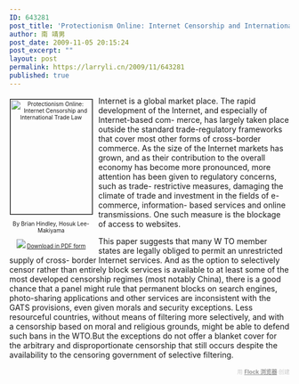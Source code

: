 ```yaml
---
ID: 643281
post_title: 'Protectionism Online: Internet Censorship and International Trade Law'
author: 南 靖男
post_date: 2009-11-05 20:15:24
post_excerpt: ""
layout: post
permalink: https://larryli.cn/2009/11/643281
published: true
---
```

<div style="width: 150px; font-size: 10px; float: left; text-align: center; margin-right: 10px;"><p style="margin-top: 5px;"><img src="http://www.ecipe.org/protectionism-online-internet-censorship-and-international-trade-law/Cover" alt="Protectionism Online: Internet Censorship and International Trade Law" title="Protectionism Online: Internet Censorship and International Trade Law" style="border: 1px solid black;" width="147" height="206" /></p>
<p>By Brian Hindley, Hosuk Lee-Makiyama</p>
<p><img src="http://www.ecipe.org/pdf_icon.gif" /> <a href="http://www.ecipe.org/protectionism-online-internet-censorship-and-international-trade-law/PDF">Download in PDF form</a></p>
</div>
<div><p>Internet is a global market place. The rapid development of the Internet, and especially of Internet-based com- merce, has largely taken place outside the standard trade-regulatory frameworks that cover most other forms of cross-border commerce. As the size of the Internet markets has grown, and as their contribution to the overall economy has become more pronounced, more attention has been given to regulatory concerns, such as trade- restrictive measures, damaging the climate of trade and investment in the fields of e-commerce, information- based services and online transmissions. One such measure is the blockage of access to websites.</p><p>This paper suggests that many W TO member states are legally obliged to permit an unrestricted supply of cross- border Internet services. And as the option to selectively censor rather than entirely block services is available to at least some of the most developed censorship regimes (most notably China), there is a good chance that a panel might rule that permanent blocks on search engines, photo-sharing applications and other services are inconsistent with the GATS provisions, even given morals and security exceptions. Less resourceful countries, without means of filtering more selectively, and with a censorship based on moral and religious grounds, might be able to defend such bans in the WTO.<span class="Apple-tab-span"></span>But the exceptions do not offer a blanket cover for the arbitrary and disproportionate censorship that still occurs despite the availability to the censoring government of selective filtering.</p></div>
<!--more--><div class="flockcredit" style="text-align: right; color: #CCC; font-size: x-small;">用 <a href="http://www.flock.com/blogged-with-flock" style="color: #999; font-weight: bold;" target="_new" title="Flock 浏览器">Flock 浏览器</a> 创建</div>
